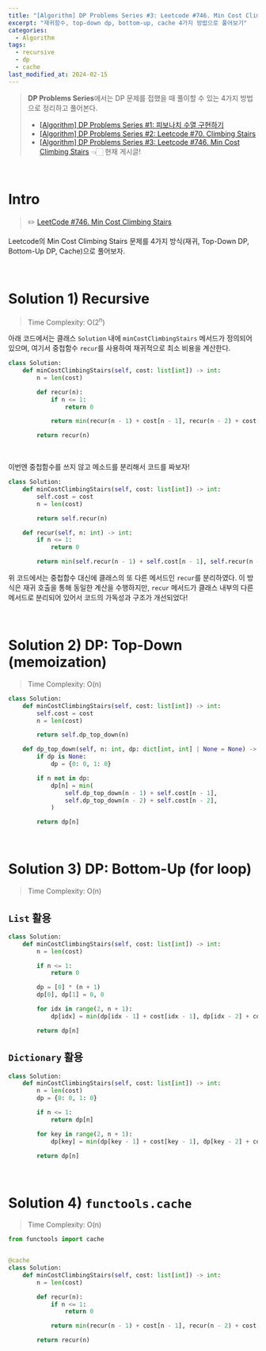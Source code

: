 ```yaml
---
title: "[Algorithm] DP Problems Series #3: Leetcode #746. Min Cost Climbing Stairs"
excerpt: "재귀함수, top-down dp, bottom-up, cache 4가지 방법으로 풀어보기"
categories:
  - Algorithm
tags:
  - recursive
  - dp
  - cache
last_modified_at: 2024-02-15
---
```


> <b>DP Problems Series</b>에서는 DP 문제를 접했을 때 풀이할 수 있는 4가지 방법으로 정리하고 풀어본다.
>
> - [[Algorithm] DP Problems Series #1: 피보나치 수열 구현하기](https://aijinsol.github.io/algorithm/dp_problems_series_01/)
> - [[Algorithm] DP Problems Series #2: Leetcode #70. Climbing Stairs](https://aijinsol.github.io/algorithm/dp_problems_series_02/)
> - [[Algorithm] DP Problems Series #3: Leetcode #746. Min Cost Climbing Stairs](https://aijinsol.github.io/algorithm/dp_problems_series_03/) 👈🏻 현재 게시글!

<br>

# Intro

> ✏️ [LeetCode #746. Min Cost Climbing Stairs](https://leetcode.com/problems/min-cost-climbing-stairs/)

Leetcode의 Min Cost Climbing Stairs 문제를 4가지 방식(재귀, Top-Down DP, Bottom-Up DP, Cache)으로 풀어보자.

<br>

# Solution 1) Recursive

> Time Complexity: O(2<sup>n</sup>)

아래 코드에서는 클래스 `Solution` 내에 `minCostClimbingStairs` 메서드가 정의되어 있으며, 여기서 중첩함수 `recur`를 사용하여 재귀적으로 최소 비용을 계산한다.

```python
class Solution:
    def minCostClimbingStairs(self, cost: list[int]) -> int:
        n = len(cost)

        def recur(n):
            if n <= 1:
                return 0

            return min(recur(n - 1) + cost[n - 1], recur(n - 2) + cost[n - 2])

        return recur(n)
```

<br>

이번엔 중첩함수를 쓰지 않고 메소드를 분리해서 코드를 짜보자!

```python
class Solution:
    def minCostClimbingStairs(self, cost: list[int]) -> int:
        self.cost = cost
        n = len(cost)

        return self.recur(n)

    def recur(self, n: int) -> int:
        if n <= 1:
            return 0

        return min(self.recur(n - 1) + self.cost[n - 1], self.recur(n - 2) + self.cost[n - 2])
```

위 코드에서는 중첩함수 대신에 클래스의 또 다른 메서드인 `recur`를 분리하였다. 이 방식은 재귀 호출을 통해 동일한 계산을 수행하지만, `recur` 메서드가 클래스 내부의 다른 메서드로 분리되어 있어서 코드의 가독성과 구조가 개선되었다!

<br>

# Solution 2) DP: Top-Down (memoization)

> Time Complexity: O(n)

```python
class Solution:
    def minCostClimbingStairs(self, cost: list[int]) -> int:
        self.cost = cost
        n = len(cost)

        return self.dp_top_down(n)

    def dp_top_down(self, n: int, dp: dict[int, int] | None = None) -> int:
        if dp is None:
            dp = {0: 0, 1: 0}

        if n not in dp:
            dp[n] = min(
                self.dp_top_down(n - 1) + self.cost[n - 1],
                self.dp_top_down(n - 2) + self.cost[n - 2],
            )

        return dp[n]
```

<br>

# Solution 3) DP: Bottom-Up (for loop)

> Time Complexity: O(n)

## `List` 활용

```python
class Solution:
    def minCostClimbingStairs(self, cost: list[int]) -> int:
        n = len(cost)

        if n <= 1:
            return 0

        dp = [0] * (n + 1)
        dp[0], dp[1] = 0, 0

        for idx in range(2, n + 1):
            dp[idx] = min(dp[idx - 1] + cost[idx - 1], dp[idx - 2] + cost[idx - 2])

        return dp[n]
```

## `Dictionary` 활용

```python
class Solution:
    def minCostClimbingStairs(self, cost: list[int]) -> int:
        n = len(cost)
        dp = {0: 0, 1: 0}

        if n <= 1:
            return dp[n]

        for key in range(2, n + 1):
            dp[key] = min(dp[key - 1] + cost[key - 1], dp[key - 2] + cost[key - 2])

        return dp[n]
```

<br>

# Solution 4) `functools.cache`

> Time Complexity: O(n)

```python
from functools import cache


@cache
class Solution:
    def minCostClimbingStairs(self, cost: list[int]) -> int:
        n = len(cost)

        def recur(n):
            if n <= 1:
                return 0

            return min(recur(n - 1) + cost[n - 1], recur(n - 2) + cost[n - 2])

        return recur(n)
```
